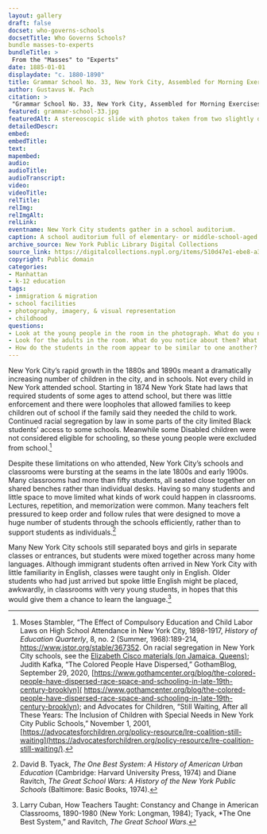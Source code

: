 ```yaml
--- 
layout: gallery
draft: false
docset: who-governs-schools
docsetTitle: Who Governs Schools?
bundle masses-to-experts
bundleTitle: >
 From the "Masses" to "Experts"
date: 1885-01-01
displaydate: "c. 1880-1890"
title: Grammar School No. 33, New York City, Assembled for Morning Exercises
author: Gustavus W. Pach
citation: >
 "Grammar School No. 33, New York City, Assembled for Morning Exercises," Gustavus W. Pach, in New York City Civil Rights History Project, Accessed: [Month Day, Year], https://nyccivilrightshistory.org/gallery/grammar-school-33.
featured: grammar-school-33.jpg
featuredAlt: A stereoscopic slide with photos taken from two slightly different angles shows around 100 schoolgirls seated in a large auditorium with several women teachers in the background.
detailedDescr: 
embed: 
embedTitle: 
text: 
mapembed: 
audio: 
audioTitle: 
audioTranscript: 
video: 
videoTitle: 
relTitle: 
relImg: 
relImgAlt: 
relLink: 
eventname: New York City students gather in a school auditorium. 
caption: A school auditorium full of elementary- or middle-school-aged students. 
archive_source: New York Public Library Digital Collections
source_link: https://digitalcollections.nypl.org/items/510d47e1-ebe8-a3d9-e040-e00a18064a99
copyright: Public domain
categories: 
- Manhattan
- k-12 education
tags: 
- immigration & migration
- school facilities
- photography, imagery, & visual representation
- childhood
questions: 
- Look at the young people in the room in the photograph. What do you notice about them? What do you think it felt like to be a student in this space? Do you think this would have been a supportive environment for the students? Why or why not? 
- Look for the adults in the room. What do you notice about them? What do their positions in the room and body postures communicate?
- How do the students in the room appear to be similar to one another? Given what you know about who was attending school in New York City at the time, how might they have been different from one another?
--- 
```


New York City’s rapid growth in the 1880s and 1890s meant a dramatically increasing number of children in the city, and in schools. Not every child in New York attended school. Starting in 1874 New York State had laws that required students of some ages to attend school, but there was little enforcement and there were loopholes that allowed families to keep children out of school if the family said they needed the child to work. Continued racial segregation by law in some parts of the city limited Black students’ access to some schools. Meanwhile some Disabled children were not considered eligible for schooling, so these young people were excluded from school.[^1]

Despite these limitations on who attended, New York City’s schools and classrooms were bursting at the seams in the late 1800s and early 1900s. Many classrooms had more than fifty students, all seated close together on shared benches rather than individual desks. Having so many students and little space to move limited what kinds of work could happen in classrooms. Lectures, repetition, and memorization were common. Many teachers felt pressured to keep order and follow rules that were designed to move a huge number of students through the schools efficiently, rather than to support students as individuals.[^2]

Many New York City schools still separated boys and girls in separate classes or entrances, but students were mixed together across many home languages. Although immigrant students often arrived in New York City with little familiarity in English, classes were taught only in English. Older students who had just arrived but spoke little English might be placed, awkwardly, in classrooms with very young students, in hopes that this would give them a chance to learn the language.[^3]

[^1]: Moses Stambler, “The Effect of Compulsory Education and Child Labor Laws on High School Attendance in New York City, 1898-1917, *History of Education Quarterly*, 8, no. 2 (Summer, 1968):189-214, <https://www.jstor.org/stable/367352>. On racial segregation in New York City schools, see the [Elizabeth Cisco materials (on Jamaica, Queens)](https://nyccivilrightshistory.org/topics/black-latina-women/cisco-resisting-segregation/); Judith Kafka, “The Colored People Have Dispersed,” GothamBlog, September 29, 2020, [https://www.gothamcenter.org/blog/the-colored-people-have-dispersed-race-space-and-schooling-in-late-19th-century-brooklyn]( https://www.gothamcenter.org/blog/the-colored-people-have-dispersed-race-space-and-schooling-in-late-19th-century-brooklyn); and Advocates for Children, “Still Waiting, After all These Years: The Inclusion of Children with Special Needs in New York City Public Schools,” November 1, 2001, [https://advocatesforchildren.org/policy-resource/lre-coalition-still-waiting](https://advocatesforchildren.org/policy-resource/lre-coalition-still-waiting/).  

[^2]: David B. Tyack, *The One Best System: A History of American Urban Education* (Cambridge: Harvard University Press, 1974) and Diane Ravitch, *The Great School Wars: A History of the New York Public Schools* (Baltimore: Basic Books, 1974).

[^3]: Larry Cuban, How Teachers Taught: Constancy and Change in American Classrooms, 1890-1980 (New York: Longman, 1984); Tyack, *The One Best System,” and Ravitch, *The Great School Wars.*
